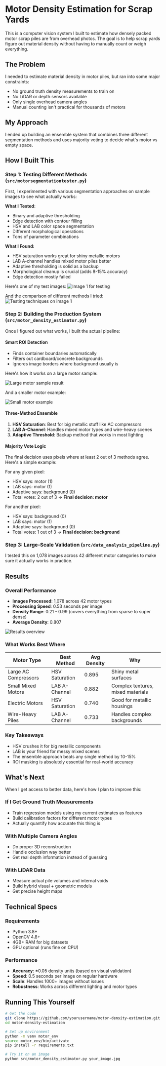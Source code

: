 # Motor Density Estimation for Scrap Yards

This is a computer vision system I built to estimate how densely packed motor scrap piles are from overhead photos. The goal is to help scrap yards figure out material density without having to manually count or weigh everything.

## The Problem

I needed to estimate material density in motor piles, but ran into some major constraints:
- No ground truth density measurements to train on
- No LiDAR or depth sensors available
- Only single overhead camera angles
- Manual counting isn't practical for thousands of motors

## My Approach

I ended up building an ensemble system that combines three different segmentation methods and uses majority voting to decide what's motor vs empty space.

## How I Built This

### Step 1: Testing Different Methods (`src/motorsegmentationtester.py`)

First, I experimented with various segmentation approaches on sample images to see what actually works:

**What I Tested:**
- Binary and adaptive thresholding
- Edge detection with contour filling
- HSV and LAB color space segmentation
- Different morphological operations
- Tons of parameter combinations

**What I Found:**
- HSV saturation works great for shiny metallic motors
- LAB A-channel handles mixed motor piles better
- Adaptive thresholding is solid as a backup
- Morphological cleanup is crucial (adds 8-15% accuracy)
- Edge detection mostly failed

Here's one of my test images:
![Image 1 for testing](testdata/image1.png)

And the comparison of different methods I tried:
![Testing techniques on image 1](motor_results/comparisons/image1_comparison.png)

### Step 2: Building the Production System (`src/motor_density_estimator.py`)

Once I figured out what works, I built the actual pipeline:

#### Smart ROI Detection
- Finds container boundaries automatically
- Filters out cardboard/concrete backgrounds
- Ignores image borders where background usually is

Here's how it works on a large motor sample:

![Large motor sample result](<analysis_results/sample_results/Large copper stator/Motor-Large-copper-stator-7_jpg.rf.81f9c0e8694907d14f1f90a2219ee564_analysis.png>)

And a smaller motor example:

![Small motor example](<analysis_results/sample_results/Motor-Auto starter field coils/Motor-Auto-starter-field-coils-_jpg.rf.906640e88fb02b8368a2f0dc913c9120_analysis.png>)

#### Three-Method Ensemble
1. **HSV Saturation**: Best for big metallic stuff like AC compressors
2. **LAB A-Channel**: Handles mixed motor types and wire-heavy scenes
3. **Adaptive Threshold**: Backup method that works in most lighting

#### Majority Vote Logic
The final decision uses pixels where at least 2 out of 3 methods agree. Here's a simple example:

For any given pixel:
- HSV says: motor (1)
- LAB says: motor (1)  
- Adaptive says: background (0)
- Total votes: 2 out of 3 → **Final decision: motor**

For another pixel:
- HSV says: background (0)
- LAB says: motor (1)
- Adaptive says: background (0)  
- Total votes: 1 out of 3 → **Final decision: background**

### Step 3: Large-Scale Validation (`src/data_analysis_pipeline.py`)

I tested this on 1,078 images across 42 different motor categories to make sure it actually works in practice.

## Results

### Overall Performance
- **Images Processed**: 1,078 across 42 motor types
- **Processing Speed**: 0.53 seconds per image
- **Density Range**: 0.21 - 0.99 (covers everything from sparse to super dense)
- **Average Density**: 0.807

![Results overview](analysis_results/visualizations/overview.png)

### What Works Best Where
| Motor Type | Best Method | Avg Density | Why |
|------------|-------------|-------------|-----|
| Large AC Compressors | HSV Saturation | 0.895 | Shiny metal surfaces |
| Small Mixed Motors | LAB A-Channel | 0.882 | Complex textures, mixed materials |
| Electric Motors | HSV Saturation | 0.740 | Good for metallic housings |
| Wire-Heavy Piles | LAB A-Channel | 0.733 | Handles complex backgrounds |

### Key Takeaways
- HSV crushes it for big metallic components
- LAB is your friend for messy mixed scenes
- The ensemble approach beats any single method by 10-15%
- ROI masking is absolutely essential for real-world accuracy

## What's Next

When I get access to better data, here's how I plan to improve this:

### If I Get Ground Truth Measurements
- Train regression models using my current estimates as features
- Build calibration factors for different motor types
- Actually quantify how accurate this thing is

### With Multiple Camera Angles
- Do proper 3D reconstruction
- Handle occlusion way better
- Get real depth information instead of guessing

### With LiDAR Data
- Measure actual pile volumes and internal voids
- Build hybrid visual + geometric models
- Get precise height maps

## Technical Specs

### Requirements
- Python 3.8+
- OpenCV 4.8+
- 4GB+ RAM for big datasets
- GPU optional (runs fine on CPU)

### Performance
- **Accuracy**: ±0.05 density units (based on visual validation)
- **Speed**: 0.5 seconds per image on regular hardware
- **Scale**: Handles 1000+ images without issues
- **Robustness**: Works across different lighting and motor types

## Running This Yourself

```bash
# Get the code
git clone https://github.com/yourusername/motor-density-estimation.git
cd motor-density-estimation

# Set up environment
python -m venv motor_env
source motor_env/bin/activate
pip install -r requirements.txt

# Try it on an image
python src/motor_density_estimator.py your_image.jpg
```
